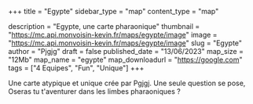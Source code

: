 +++
title = "Egypte"
sidebar_type = "map"
content_type = "map"

description = "Egypte, une carte pharaonique"
thumbnail = "https://mc.api.monvoisin-kevin.fr/maps/egypte/image"
image = "https://mc.api.monvoisin-kevin.fr/maps/egypte/image"
slug = "Egypte"
author = "Pjgjg"
draft = false
published_date = "13/06/2023"
map_size = "12Mb"
map_name = "egypte"
map_downloadurl = "https://google.com"
tags = ["4 Equipes", "Fun", "Unique"]
+++

Une carte atypique et unique crée par Pgjgj. Une seule question se pose, Oseras tu t'aventurer dans les limbes pharaoniques ?
